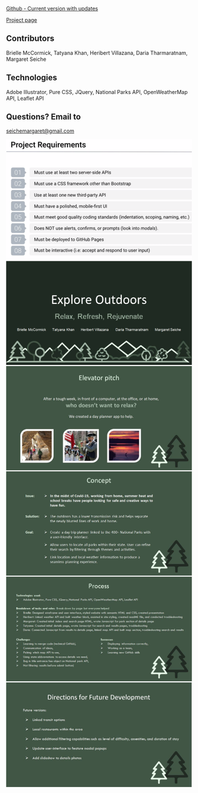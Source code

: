 [Github - Current version with updates](https://margaretseiche.github.io/Project-1-Playground/)

[Project page](https://github.com/users/khantatyana/projects/1)

## Contributors
Brielle McCormick, Tatyana Khan, Heribert Villazana, Daria Tharmaratnam, Margaret Seiche

## Technologies
Adobe Illustrator, Pure CSS, JQuery, National Parks API, OpenWeatherMap API, Leaflet API 

## Questions? Email to     
seichemargaret@gmail.com


![tes](/assets/screen_shot.png)
![tes](/Project1_1.JPG)
![tes](/Project1_2.JPG)
![tes](/Project1_3.JPG)
![tes](/Project1_4.JPG)
![tes](/Project1_5.JPG)
